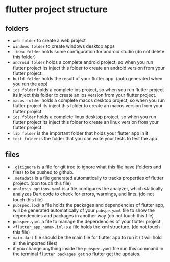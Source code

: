 # flutter project structure

## folders

- `web folder` to create a web project
- `windows folder` to create windows desktop apps
- `.idea folder` holds some configuration for android studio (do not delete this folder)
- `android folder` holds a complete android project, so when you run flutter project its inject this folder to create an android version from your flutter project.
- `build folder` holds the result of your flutter app. (auto generated when you run the app)
- `ios folder` holds a complete ios project, so when you run flutter project its inject this folder to create an ios version from your flutter project.
- `macos folder` holds a complete macos desktop project, so when you run flutter project its inject this folder to create an macos version from your flutter project.
- `ios folder` holds a complete linux desktop project, so when you run flutter project its inject this folder to create an linux version from your flutter project.
- `lib folder` is the important folder that holds your flutter app in it
- `test folder` is the folder that you can write your tests to test the app.

## files

- `.gitignore` is a file for git tree to ignore what this file have (folders and files) to be pushed to github.
- `.metadata` is a file generated automatically to tracks properties of flutter project. (don touch this file)
- `analysis_options.yaml` is a file configures the analyzer, which statically analyzes Dart code to check for errors, warnings, and lints. (do not touch this file)
- `pubspec.lock` a file holds the packages and dependencies of flutter app, will be generated automatically of your `pubspe.yaml` file to show the dependencies and packages in another way (do not touch this file)
- `pubspec.yaml` a file to manage the dependencies of your flutter project
- `<flutter_app_name>.iml` is a file holds the xml structure. (do not touch this file)
- `main.dart` file should be the main file for flutter app to run it (it will hold all the imported files)
- if you change anything inside the `pubspec.yaml` file run this command in the terminal `flutter packages get` so flutter get the updates.
